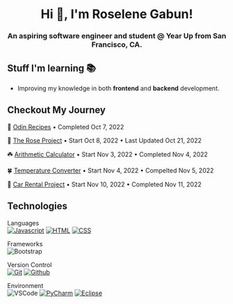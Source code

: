 <h1 align="center"> Hi 👋, I'm Roselene Gabun!</h1>

<h3 align="center">An aspiring software engineer and student @ Year Up from San Francisco, CA.</h3>

## Stuff I'm learning 📚
- Improving my knowledge in both **frontend** and **backend** development.

## Checkout My Journey
🍃 [Odin Recipes](https://roseylikeme.github.io/odin-recipes/) • Completed Oct 7, 2022

🌱 [The Rose Project](https://roseylikeme.github.io/roseylikeme/) • Start Oct 8, 2022 • Last Updated Oct 21, 2022

☘️ [Arithmetic Calculator](https://github.com/roseylikeme/arithmetic-calculator) • Start Nov 3, 2022 • Completed Nov 4, 2022

🍀 [Temperature Converter](https://roseylikeme.github.io/temperature-converter/) • Start Nov 4, 2022 • Compelted Nov 5, 2022

🌿 [Car Rental Project](https://roseylikeme.github.io/car-rental/) • Start Nov 10, 2022 • Completed Nov 11, 2022

## Technologies
Languages<br>
[![Javascript](https://img.shields.io/badge/-Javascript-000?style=for-the-badge&logo=javascript)](#) [![HTML](https://img.shields.io/badge/-HTML-000?style=for-the-badge&logo=html5)](#) [![CSS](https://img.shields.io/badge/-CSS-000?style=for-the-badge&logo=css3&logoColor=1572B6)](#) 
<!-- 
![Python](https://img.shields.io/badge/Python-000?style=for-the-badge&logo=python&logoColor=1572B6) [![Java](https://img.shields.io/badge/-Java-000?style=for-the-badge&logo=Java)](#) -->

Frameworks <br>
![Bootstrap](https://img.shields.io/badge/-Bootstrap-000?style=for-the-badge&logo=bootstrap)


Version Control <br>
[![Git](https://img.shields.io/badge/-Git-000?style=for-the-badge&logo=git)](#) [![Github](https://img.shields.io/badge/-Github-000?style=for-the-badge&logo=github)](#)

Environment  
![VSCode](https://img.shields.io/badge/-VSCode-000?style=for-the-badge&logo=visualstudiocode&logoColor=007ACC) [![PyCharm](https://img.shields.io/badge/-PyCharm-000?style=for-the-badge&logo=PyCharm&logoColor=449e48)](#) [![Eclipse](https://img.shields.io/badge/-Eclipse-000?style=for-the-badge&logo=Eclipse&logoColor=443583)](#)
